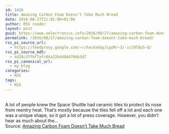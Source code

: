```yaml
---
id: 1416
title: Amazing Carbon Foam Doesn’t Take Much Bread
date: 2016-08-27T21:01:00+01:00
author: RSS reader
layout: post
guid: https://www.uelectronics.info/2016/08/27/amazing-carbon-foam-doesnt-take-much-bread/
permalink: /2016/08/27/amazing-carbon-foam-doesnt-take-much-bread/
rss_pi_source_url:
  - https://feedproxy.google.com/~r/hackaday/LgoM/~3/-icl0lBu5-Q/
rss_pi_source_md5:
  - 4d28c37fbf7afc04a32bd48d476bb3d7
rss_pi_canonical_url:
  - my_blog
categories:
  - RSS
tags:
  - RSS
---
```

&#013;  
A lot of people knew the Space Shuttle had ceramic tiles to protect its nose from reentry heat. That’s mostly because the tiles fell off a lot and each one was a unique shape, so it got a lot of press coverage. However, you didn’t hear as much about the…&#013;  
Source: <a href="https://feedproxy.google.com/~r/hackaday/LgoM/~3/-icl0lBu5-Q/" target="_blank">Amazing Carbon Foam Doesn’t Take Much Bread</a>